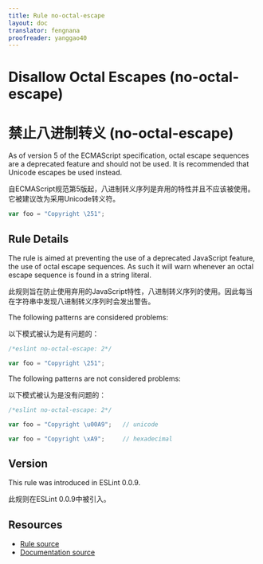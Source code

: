 ```yaml
---
title: Rule no-octal-escape
layout: doc
translator: fengnana
proofreader: yanggao40
---
```

<!-- Note: No pull requests accepted for this file. See README.md in the root directory for details. -->

# Disallow Octal Escapes (no-octal-escape)

# 禁止八进制转义 (no-octal-escape)

As of version 5 of the ECMAScript specification, octal escape sequences are a deprecated feature and should not be used. It is recommended that Unicode escapes be used instead.

自ECMAScript规范第5版起，八进制转义序列是弃用的特性并且不应该被使用。它被建议改为采用Unicode转义符。

```js
var foo = "Copyright \251";
```

## Rule Details

The rule is aimed at preventing the use of a deprecated JavaScript feature, the use of octal escape sequences. As such it will warn whenever an octal escape sequence is found in a string literal.

此规则旨在防止使用弃用的JavaScript特性，八进制转义序列的使用。因此每当在字符串中发现八进制转义序列时会发出警告。

The following patterns are considered problems:

以下模式被认为是有问题的：

```js
/*eslint no-octal-escape: 2*/

var foo = "Copyright \251";
```

The following patterns are not considered problems:

以下模式被认为是没有问题的：

```js
/*eslint no-octal-escape: 2*/

var foo = "Copyright \u00A9";   // unicode

var foo = "Copyright \xA9";     // hexadecimal
```

## Version

This rule was introduced in ESLint 0.0.9.

此规则在ESLint 0.0.9中被引入。

## Resources

* [Rule source](https://github.com/eslint/eslint/tree/master/lib/rules/no-octal-escape.js)
* [Documentation source](https://github.com/eslint/eslint/tree/master/docs/rules/no-octal-escape.md)
